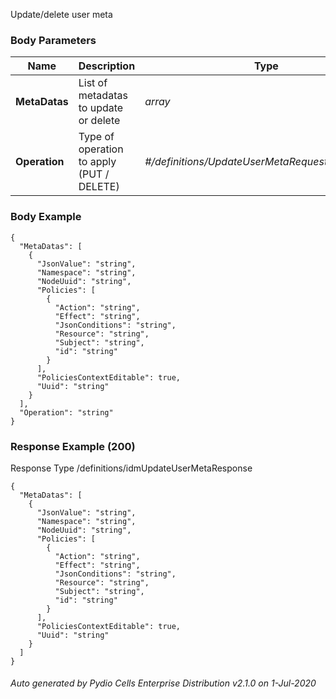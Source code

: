 






 
Update/delete user meta  


### Body Parameters

Name | Description | Type | Required
---|---|---|---
**MetaDatas** | List of metadatas to update or delete | _array_ |   
**Operation** | Type of operation to apply (PUT / DELETE) | _#/definitions/UpdateUserMetaRequestUserMetaOp_ |   


### Body Example
```
{
  "MetaDatas": [
    {
      "JsonValue": "string",
      "Namespace": "string",
      "NodeUuid": "string",
      "Policies": [
        {
          "Action": "string",
          "Effect": "string",
          "JsonConditions": "string",
          "Resource": "string",
          "Subject": "string",
          "id": "string"
        }
      ],
      "PoliciesContextEditable": true,
      "Uuid": "string"
    }
  ],
  "Operation": "string"
}
```






### Response Example (200)
Response Type /definitions/idmUpdateUserMetaResponse

```
{
  "MetaDatas": [
    {
      "JsonValue": "string",
      "Namespace": "string",
      "NodeUuid": "string",
      "Policies": [
        {
          "Action": "string",
          "Effect": "string",
          "JsonConditions": "string",
          "Resource": "string",
          "Subject": "string",
          "id": "string"
        }
      ],
      "PoliciesContextEditable": true,
      "Uuid": "string"
    }
  ]
}
```




###### Auto generated by Pydio Cells Enterprise Distribution v2.1.0 on 1-Jul-2020
